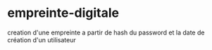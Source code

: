 # empreinte-digitale
creation d'une empreinte a partir de hash du password et la date de création d'un utilisateur
